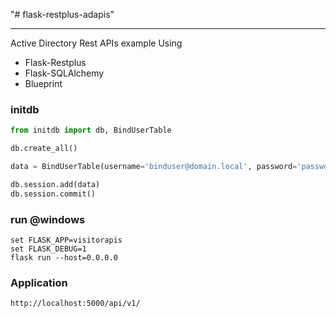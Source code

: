 "# flask-restplus-adapis" 
___
Active Directory Rest APIs example Using
- Flask-Restplus
- Flask-SQLAlchemy
- Blueprint

### initdb
``` python
from initdb import db, BindUserTable

db.create_all()

data = BindUserTable(username='binduser@domain.local', password='password', domain='domain.local', basedn='ou=users,dc=domain,dc=local', bindou='ou=admin,dc=domain,dc=local', serverip='192.168.1.10')

db.session.add(data)
db.session.commit()

```
### run @windows
``` 
set FLASK_APP=visitorapis
set FLASK_DEBUG=1
flask run --host=0.0.0.0
```

### Application
``` 
http://localhost:5000/api/v1/
```

